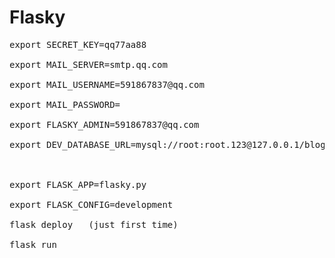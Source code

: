 Flasky
======

<pre>
export SECRET_KEY=qq77aa88

export MAIL_SERVER=smtp.qq.com

export MAIL_USERNAME=591867837@qq.com

export MAIL_PASSWORD=

export FLASKY_ADMIN=591867837@qq.com

export DEV_DATABASE_URL=mysql://root:root.123@127.0.0.1/blog



export FLASK_APP=flasky.py

export FLASK_CONFIG=development

flask deploy   (just first time)

flask run
</pre>